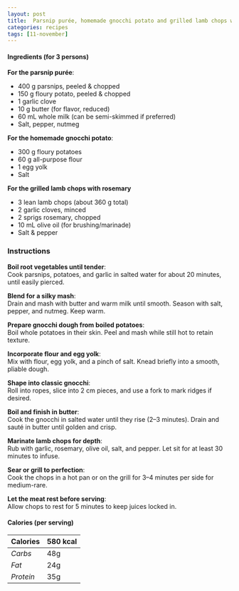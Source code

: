 ```yaml
---
layout: post
title:  Parsnip purée, homemade gnocchi potato and grilled lamb chops with rosemary
categories: recipes
tags: [11-november]
---
```


#### Ingredients (for 3 persons)

**For the parsnip purée**:
- 400 g parsnips, peeled & chopped
- 150 g floury potato, peeled & chopped
- 1 garlic clove
- 10 g butter (for flavor, reduced)
- 60 mL whole milk (can be semi-skimmed if preferred)
- Salt, pepper, nutmeg

**For the homemade gnocchi potato**:
- 300 g floury potatoes
- 60 g all-purpose flour
- 1 egg yolk
- Salt

**For the grilled lamb chops with rosemary**
- 3 lean lamb chops (about 360 g total)
- 2 garlic cloves, minced
- 2 sprigs rosemary, chopped
- 10 mL olive oil (for brushing/marinade)
- Salt & pepper

### Instructions

**Boil root vegetables until tender**: <br/>
Cook parsnips, potatoes, and garlic in salted water for about 20 minutes, until easily pierced.

**Blend for a silky mash**: <br/>
Drain and mash with butter and warm milk until smooth. Season with salt, pepper, and nutmeg. Keep warm.

**Prepare gnocchi dough from boiled potatoes**: <br/>
Boil whole potatoes in their skin. Peel and mash while still hot to retain texture.

**Incorporate flour and egg yolk**: <br/>
Mix with flour, egg yolk, and a pinch of salt. Knead briefly into a smooth, pliable dough.

**Shape into classic gnocchi**: <br/>
Roll into ropes, slice into 2 cm pieces, and use a fork to mark ridges if desired.

**Boil and finish in butter**: <br/>
Cook the gnocchi in salted water until they rise (2–3 minutes). Drain and sauté in butter until 
golden and crisp.

**Marinate lamb chops for depth**: <br/>
Rub with garlic, rosemary, olive oil, salt, and pepper. Let sit for at least 30 minutes to infuse.

**Sear or grill to perfection**: <br/>
Cook the chops in a hot pan or on the grill for 3–4 minutes per side for medium-rare.

**Let the meat rest before serving**: <br/>
Allow chops to rest for 5 minutes to keep juices locked in.

#### Calories (per serving)

| **Calories** | 580 kcal |
| ----------- | ----------- |
| *Carbs* | 48g |
| *Fat* | 24g |
| *Protein* | 35g |